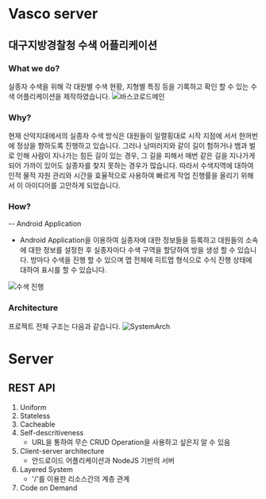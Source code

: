 # Vasco server
## 대구지방경찰청 수색 어플리케이션

### What we do?
실종자 수색을 위해 각 대원별 수색 현황, 지형별 특징 등을 기록하고 확인 할 수 있는 수색 어플리케이션을 제작하였습니다.
![바스코로드메인](https://user-images.githubusercontent.com/41224549/86869560-bf852400-c111-11ea-825d-3de35ef4447b.PNG)

### Why?
현재 산악지대에서의 실종자 수색 방식은 대원들이 일렬횡대로 시작 지점에 서서 한꺼번에 정상을 향하도록 진행하고 있습니다. 그러나 낭떠러지와 같이 길이 험하거나 뱀과 벌로 인해 사람이 지나가는 힘든 길이 있는 경우, 그 길을 피해서 매번 같은 길을 지나가게 되어 가까이 있어도 실종자를 찾지 못하는 경우가 많습니다. 따라서 수색지역에 대하여 인적 물적 자원 관리와 시간을 효율적으로 사용하여 빠르게 작업 진행률을 올리기 위해서 이 아이디어를 고안하게 되었습니다.

### How?
-- Android Application
- Android Application을 이용하여 실종자에 대한 정보들을 등록하고 대원들의 소속에 대한 정보를 설정한 후 실종자마다 수색 구역을 할당하여 방을 생성 할 수 있습니다. 방마다 수색을 진행 할 수 있으며 맵 전체에 히트맵 형식으로 수식 진행 상태에 대하여 표시를 할 수 있습니다.

![수색 진행](https://user-images.githubusercontent.com/41224549/86870388-438bdb80-c113-11ea-81ee-6d2813315073.PNG)


### Architecture
프로젝트 전체 구조는 다음과 같습니다.
![SystemArch](https://user-images.githubusercontent.com/41224549/86870486-70d88980-c113-11ea-894a-0079cad7b0c1.PNG)


# Server

## REST API

1. Uniform
2. Stateless
3. Cacheable
4. Self-descritiveness
    * URL을 통하여 무슨 CRUD Operation을 사용하고 싶은지 알 수 있음
5. Client-server architecture
    * 안드로이드 어플리케이션과 NodeJS 기반의 서버
6. Layered System
    * '/'를 이용한 리소스간의 계층 관계
7. Code on Demand

